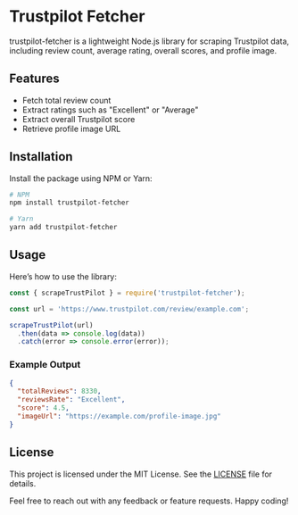 # Trustpilot Fetcher

trustpilot-fetcher is a lightweight Node.js library for scraping Trustpilot data, including review count, average rating, overall scores, and profile image.

## Features

- Fetch total review count
- Extract ratings such as "Excellent" or "Average"
- Extract overall Trustpilot score
- Retrieve profile image URL

## Installation

Install the package using NPM or Yarn:

```bash
# NPM
npm install trustpilot-fetcher

# Yarn
yarn add trustpilot-fetcher
```

## Usage

Here’s how to use the library:

```javascript
const { scrapeTrustPilot } = require('trustpilot-fetcher');

const url = 'https://www.trustpilot.com/review/example.com';

scrapeTrustPilot(url)
  .then(data => console.log(data))
  .catch(error => console.error(error));
```

### Example Output

```json
{
  "totalReviews": 8330,
  "reviewsRate": "Excellent",
  "score": 4.5,
  "imageUrl": "https://example.com/profile-image.jpg"
}
```

## License

This project is licensed under the MIT License. See the [LICENSE](./LICENSE) file for details.

Feel free to reach out with any feedback or feature requests. Happy coding!
